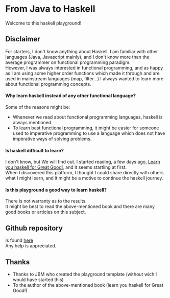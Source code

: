 # From Java to Haskell

Welcome to this haskell playground!

## Disclaimer
For starters, I don't know anything about Haskell. I am familiar with other languages (Java, Javascript mainly),
and I don't know more than the average programmer on functional programming paradigm. <br/>
However, I was always interested in functional programming, and as happy as I am using some higher order functions which made it through and are used in mainstream languages (map, filter...)
I always wanted to learn more about functional programming concepts. <br/>

#### Why learn haskell instead of any other functional language?

Some of the reasons might be:

* Whenever we read about functional programming languages, haskell is always mentioned.
* To learn best functional programming, it might be easier for someone used
to imperative programming to use a language which does not have imperative ways of solving problems.
   

#### Is haskell difficult to learn?
I don't know, but We will find out. I started reading, a few days ago, [Learn you haskell for Great Good!](http://learnyouahaskell.com), and it seems startling at first.<br/>
When I discovered this platform, I thought I could share directly with others what I might learn, and it might be a motive to continue the haskell journey.

#### Is this playground a good way to learn haskell?   
There is not warranty as to the results.<br/>
It might be best to read the above-mentioned book and there are many good books or articles on this subject.

## Github repository
Is found [here](https://github.com/Adel/playground-WH1EdsPZ.git)<br/>
Any help is appreciated. 

## Thanks
* Thanks to JBM who created the playground template (without wich I would have started this)
* To the author of the above-mentioned book (learn you haskell for Great Good!)